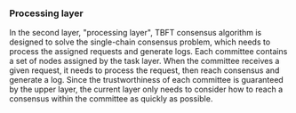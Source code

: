 ### Processing layer

In the second layer, "processing layer", TBFT consensus algorithm is designed to solve the single-chain consensus problem, which needs to process the assigned requests and generate logs. Each committee contains a set of nodes assigned by the task layer. When the committee receives a given request, it needs to process the request, then reach consensus and generate a log. Since the trustworthiness of each committee is  guaranteed by the upper layer, the current layer only needs to consider how to reach a consensus within the committee as quickly as possible.